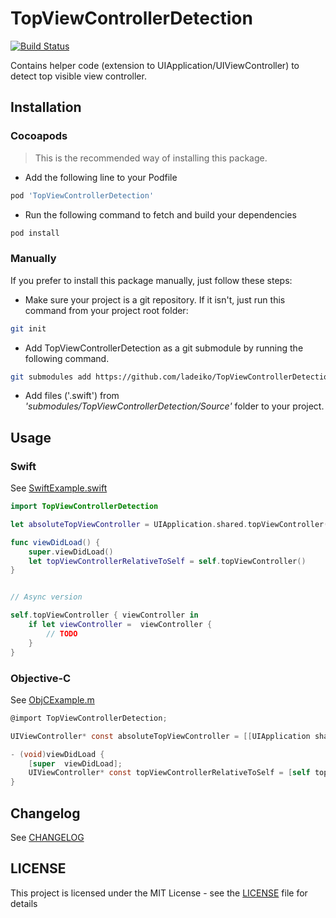 # TopViewControllerDetection

[![Build Status](https://travis-ci.org/ladeiko/TopViewControllerDetection.svg?branch=master)](https://travis-ci.org/ladeiko/TopViewControllerDetection)

Contains helper code (extension to UIApplication/UIViewController) to detect top visible view controller.

## Installation

### Cocoapods
> This is the recommended way of installing this package.

* Add the following line to your Podfile

``` ruby
pod 'TopViewControllerDetection'
```
* Run the following command to fetch and build your dependencies

``` bash
pod install
```

### Manually
If you prefer to install this package manually, just follow these steps:

* Make sure your project is a git repository. If it isn't, just run this command from your project root folder:

``` bash
git init
```

* Add TopViewControllerDetection as a git submodule by running the following command.

``` bash
git submodules add https://github.com/ladeiko/TopViewControllerDetection.git
```
* Add files ('.swift') from *'submodules/TopViewControllerDetection/Source'* folder to your project.

## Usage

### Swift

See [SwiftExample.swift](TopViewControllerDemo/TopViewControllerDemo/Examples/SwiftExample.swift)

``` swift
import TopViewControllerDetection

let absoluteTopViewController = UIApplication.shared.topViewController()

func viewDidLoad() {
	super.viewDidLoad()
	let topViewControllerRelativeToSelf = self.topViewController()
}


// Async version

self.topViewController { viewController in
    if let viewController =  viewController {
        // TODO
    }
}

```

### Objective-C

See [ObjCExample.m](TopViewControllerDemo/TopViewControllerDemo/Examples/ObjCExample.m)

```objective-c
@import TopViewControllerDetection;

UIViewController* const absoluteTopViewController = [[UIApplication sharedApplication] topViewController];

- (void)viewDidLoad {
	[super  viewDidLoad];
	UIViewController* const topViewControllerRelativeToSelf = [self topViewController];
}

```

## Changelog

See [CHANGELOG](CHANGELOG.md)

## LICENSE
This project is licensed under the MIT License - see the [LICENSE](LICENSE) file for details
